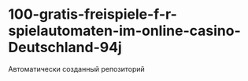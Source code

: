 # 100-gratis-freispiele-f-r-spielautomaten-im-online-casino-Deutschland-94j
Автоматически созданный репозиторий
